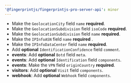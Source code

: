 ```yaml
---
'@fingerprintjs/fingerprintjs-pro-server-api': minor
---
```


- Make the `GeolocationCity` field `name` **required**.
- Make the `GeolocationSubdivision` field `isoCode` **required**.
- Make the `GeolocationSubdivision` field `name` **required**.
- Make the `IPInfoASN` field `name` **required** .
- Make the `IPInfoDataCenter` field `name` **required**.
- Add **optional** `IdentificationConfidence` field `comment`.
- **events**: Add **optional** `Botd` field `meta`.
- **events**: Add **optional** `Identification` field `components`.
- **events**: Make the `VPN` field `originCountry` **required**.
- **visitors**: Add **optional** `Visit` field `components`.
- **webhook**: Add **optional** `Webhook` field `components`.
